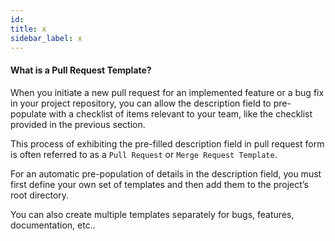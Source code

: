 ```yaml
---
id: 
title: x
sidebar_label: x
---
```


#### What is a Pull Request Template?

When you initiate a new pull request for an implemented feature or a bug fix in your project repository, you can allow the description field to pre-populate with  a checklist of items relevant to your team, like the checklist provided in the previous section.

This process of exhibiting the pre-filled description field in pull request form is often referred to as a `Pull Request` or `Merge Request Template`.


For an automatic pre-population of details in the description field, you must first define your own set of templates and then add them to the project’s root directory.

You can also create multiple templates separately for bugs, features, documentation, etc..
